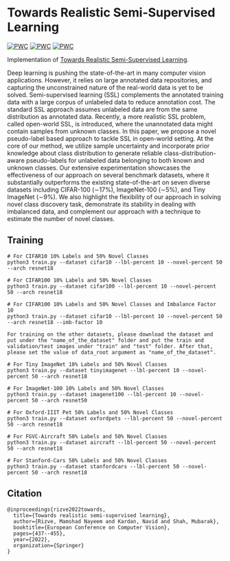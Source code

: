# Towards Realistic Semi-Supervised Learning

[![PWC](https://img.shields.io/endpoint.svg?url=https://paperswithcode.com/badge/towards-realistic-semi-supervised-learning/open-world-semi-supervised-learning-on-cifar-1)](https://paperswithcode.com/sota/open-world-semi-supervised-learning-on-cifar-1?p=towards-realistic-semi-supervised-learning)
[![PWC](https://img.shields.io/endpoint.svg?url=https://paperswithcode.com/badge/towards-realistic-semi-supervised-learning/open-world-semi-supervised-learning-on-1)](https://paperswithcode.com/sota/open-world-semi-supervised-learning-on-1?p=towards-realistic-semi-supervised-learning)
[![PWC](https://img.shields.io/endpoint.svg?url=https://paperswithcode.com/badge/towards-realistic-semi-supervised-learning/open-world-semi-supervised-learning-on-cifar)](https://paperswithcode.com/sota/open-world-semi-supervised-learning-on-cifar?p=towards-realistic-semi-supervised-learning)

Implementation of [Towards Realistic Semi-Supervised Learning](https://arxiv.org/abs/2207.02269).

Deep learning is pushing the state-of-the-art in many computer vision applications. However, it relies on large annotated data repositories, and capturing the unconstrained nature of the real-world data is yet to be solved. Semi-supervised learning (SSL) complements the annotated training data with a large corpus of unlabeled data to reduce annotation cost. The standard SSL approach assumes unlabeled data are from the same distribution as annotated data. Recently, a more realistic SSL problem, called open-world SSL, is introduced, where the unannotated data might contain samples from unknown classes. In this paper, we propose a novel pseudo-label based approach to tackle SSL in open-world setting. At the core of our method, we utilize sample uncertainty and incorporate prior knowledge about class distribution to generate reliable class-distribution-aware pseudo-labels for unlabeled data belonging to both known and unknown classes. Our extensive experimentation showcases the effectiveness of our approach on several benchmark datasets, where it substantially outperforms the existing state-of-the-art on seven diverse datasets including CIFAR-100 (∼17%), ImageNet-100 (∼5%), and Tiny ImageNet (∼9%). We also highlight the flexibility of our approach in solving novel class discovery task, demonstrate its stability in dealing with imbalanced data, and complement our approach with a technique to estimate the number of novel classes.




## Training
```shell
# For CIFAR10 10% Labels and 50% Novel Classes 
python3 train.py --dataset cifar10 --lbl-percent 10 --novel-percent 50 --arch resnet18

# For CIFAR100 10% Labels and 50% Novel Classes 
python3 train.py --dataset cifar100 --lbl-percent 10 --novel-percent 50 --arch resnet18

# For CIFAR100 10% Labels and 50% Novel Classes and Imbalance Factor 10
python3 train.py --dataset cifar10 --lbl-percent 10 --novel-percent 50 --arch resnet18 --imb-factor 10

For training on the other datasets, please download the dataset and put under the "name_of_the_dataset" folder and put the train and validation/test images under "train" and "test" folder. After that, please set the value of data_root argument as "name_of_the_dataset".

# For Tiny ImageNet 10% Labels and 50% Novel Classes
python3 train.py --dataset tinyimagenet --lbl-percent 10 --novel-percent 50 --arch resnet18

# For ImageNet-100 10% Labels and 50% Novel Classes
python3 train.py --dataset imagenet100 --lbl-percent 10 --novel-percent 50 --arch resnet50

# For Oxford-IIIT Pet 50% Labels and 50% Novel Classes
python3 train.py --dataset oxfordpets --lbl-percent 50 --novel-percent 50 --arch resnet18

# For FGVC-Aircraft 50% Labels and 50% Novel Classes
python3 train.py --dataset aircraft --lbl-percent 50 --novel-percent 50 --arch resnet18

# For Stanford-Cars 50% Labels and 50% Novel Classes
python3 train.py --dataset stanfordcars --lbl-percent 50 --novel-percent 50 --arch resnet18
```

## Citation
```
@inproceedings{rizve2022towards,
  title={Towards realistic semi-supervised learning},
  author={Rizve, Mamshad Nayeem and Kardan, Navid and Shah, Mubarak},
  booktitle={European Conference on Computer Vision},
  pages={437--455},
  year={2022},
  organization={Springer}
}

```

